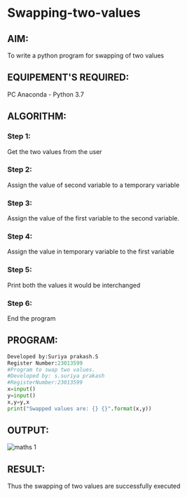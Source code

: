 # Swapping-two-values
## AIM:
To write a python program for swapping of two values
## EQUIPEMENT'S REQUIRED: 
PC
Anaconda - Python 3.7
## ALGORITHM: 
### Step 1:
Get the two values from the user
### Step 2: 
Assign the value of second variable to a temporary variable 
### Step 3: 
Assign the value of the first variable to the second variable.
### Step 4:  
Assign the value in temporary variable to the first variable
### Step 5: 
Print both the values it would be interchanged
### Step 6: 
End the program
## PROGRAM:
```python
Developed by:Suriya prakash.S
Register Number:23013599
#Program to swap two values.
#Developed by: s.suriya prakash
#RegisterNumber:23013599
x=input()
y=input()
x,y=y,x
print("Swapped values are: {} {}".format(x,y))
```
## OUTPUT:
![maths  1](https://github.com/arulsuriyalokeshy/Swapping-two-values/assets/149130151/6feebbf0-71dc-400a-a3bc-ac0ed4a54437)




## RESULT:
Thus the swapping of two values are successfully executed




